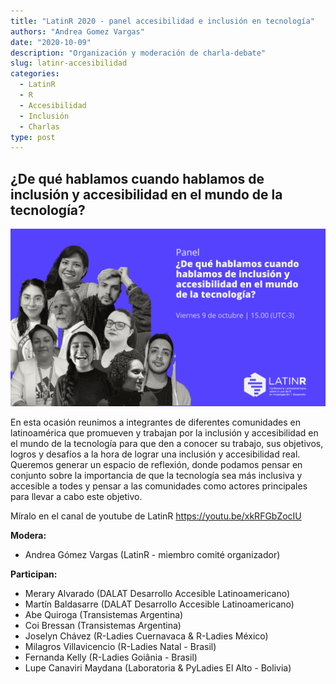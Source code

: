 ```yaml
---
title: "LatinR 2020 - panel accesibilidad e inclusión en tecnología"
authors: "Andrea Gomez Vargas"
date: "2020-10-09"
description: "Organización y moderación de charla-debate"
slug: latinr-accesibilidad
categories:
  - LatinR
  - R
  - Accesibilidad
  - Inclusión
  - Charlas
type: post
---
```


## ¿De qué hablamos cuando hablamos de inclusión y accesibilidad en el mundo de la tecnología?

![](featured.png)

En esta ocasión reunimos a integrantes de diferentes comunidades en latinoamérica que promueven y trabajan por la inclusión y accesibilidad en el mundo de la tecnología para que den a conocer su trabajo, sus objetivos, logros y desafíos a la hora de lograr una inclusión y accesibilidad real. Queremos generar un espacio de reflexión, donde podamos pensar en conjunto sobre la importancia de que la tecnología sea más inclusiva y accesible a todes y pensar a las comunidades como actores principales para llevar a cabo este objetivo.

Míralo en el canal de youtube de LatinR https://youtu.be/xkRFGbZocIU

**Modera:**

-   Andrea Gómez Vargas (LatinR - miembro comité organizador)

**Participan:**

-   Merary Alvarado (DALAT Desarrollo Accesible Latinoamericano)
-   Martín Baldasarre (DALAT Desarrollo Accesible Latinoamericano)
-   Abe Quiroga (Transistemas Argentina)
-   Coi Bressan (Transistemas Argentina)
-   Joselyn Chávez (R-Ladies Cuernavaca & R-Ladies México)
-   Milagros Villavicencio (R-Ladies Natal - Brasil)
-   Fernanda Kelly (R-Ladies Goiânia - Brasil)
-   Lupe Canaviri Maydana (Laboratoria & PyLadies El Alto - Bolivia)
